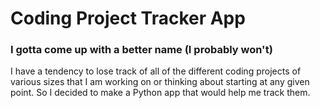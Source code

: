 # Coding Project Tracker App
### I gotta come up with a better name (I probably won't)

I have a tendency to lose track of all of the different coding projects of various sizes that I am working on or thinking about starting at any given point. So I decided to make a Python app that would help me track them.